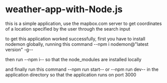 # weather-app-with-Node.js
this is a simple application, use the mapbox.com server to get coordinates of a location specified by the user through the search input

to get this application worked successfully, first you have to install nodemon globally, running this command --npm i nodemon@"latest version" -g--

then run --npm i-- so that the node_modules are installed locally

and finally run this command --npm run start-- or --npm run dev-- in the application directory so that the application runs on port 3000
